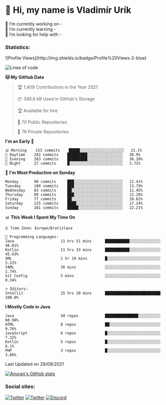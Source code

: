<h1> 👋 Hi, my name is Vladimír Urík</h1>
<p>
 🔭 I’m currently working on -<br>
 🌱 I’m currently learning -<br>
 🤔 I’m looking for help with -<br>
</p>
<h3>Statistics:</h3>
<!--START_SECTION:waka-->
![Profile Views](http://img.shields.io/badge/Profile%20Views-2-blue)

![Lines of code](https://img.shields.io/badge/From%20Hello%20World%20I%27ve%20Written-4.0%20million%20lines%20of%20code-blue)

**🐱 My GitHub Data** 

> 🏆 1,409 Contributions in the Year 2021
 > 
> 📦 348.6 kB Used in GitHub's Storage 
 > 
> 🏆 Available for hire
 > 
> 📜 70 Public Repositories 
 > 
> 🔑 76 Private Repositories  
 > 
**I'm an Early 🐤** 

```text
🌞 Morning    153 commits    █████░░░░░░░░░░░░░░░░░░░░   21.1% 
🌆 Daytime    282 commits    █████████░░░░░░░░░░░░░░░░   38.9% 
🌃 Evening    263 commits    █████████░░░░░░░░░░░░░░░░   36.28% 
🌙 Night      27 commits     █░░░░░░░░░░░░░░░░░░░░░░░░   3.72%

```
📅 **I'm Most Productive on Sunday** 

```text
Monday       90 commits     ███░░░░░░░░░░░░░░░░░░░░░░   12.41% 
Tuesday      100 commits    ███░░░░░░░░░░░░░░░░░░░░░░   13.79% 
Wednesday    83 commits     ██░░░░░░░░░░░░░░░░░░░░░░░   11.45% 
Thursday     89 commits     ███░░░░░░░░░░░░░░░░░░░░░░   12.28% 
Friday       77 commits     ██░░░░░░░░░░░░░░░░░░░░░░░   10.62% 
Saturday     125 commits    ████░░░░░░░░░░░░░░░░░░░░░   17.24% 
Sunday       161 commits    █████░░░░░░░░░░░░░░░░░░░░   22.21%

```


📊 **This Week I Spent My Time On** 

```text
⌚︎ Time Zone: Europe/Bratislava

💬 Programming Languages: 
Java                     11 hrs 51 mins      ███████████░░░░░░░░░░░░░░   46.81% 
Kotlin                   11 hrs 33 mins      ███████████░░░░░░░░░░░░░░   45.63% 
XML                      1 hr 19 mins        █░░░░░░░░░░░░░░░░░░░░░░░░   5.22% 
YAML                     26 mins             ░░░░░░░░░░░░░░░░░░░░░░░░░   1.74% 
Git Config               5 mins              ░░░░░░░░░░░░░░░░░░░░░░░░░   0.34%

🔥 Editors: 
IntelliJ                 25 hrs 20 mins      █████████████████████████   100.0%

```

**I Mostly Code in Java** 

```text
Java                     50 repos            ███████████████░░░░░░░░░░   60.98% 
HTML                     8 repos             ██░░░░░░░░░░░░░░░░░░░░░░░   9.76% 
JavaScript               6 repos             █░░░░░░░░░░░░░░░░░░░░░░░░   7.32% 
Kotlin                   5 repos             █░░░░░░░░░░░░░░░░░░░░░░░░   6.1% 
PHP                      3 repos             █░░░░░░░░░░░░░░░░░░░░░░░░   3.66%

```



 Last Updated on 29/09/2021
<!--END_SECTION:waka-->

[![Anurag's GitHub stats](https://github-readme-stats.vercel.app/api?username=vladimir-urik)](https://github.com/anuraghazra/github-readme-stats)

<h3>Social sites:</h3>
<p><a href="https://twitter.com/GGGEDR" target="_blank"><img alt="Twitter" src="https://img.shields.io/badge/twitter-%231DA1F2.svg?&style=for-the-badge&logo=twitter&logoColor=white" /></a> <a href="https://www.reddit.com/user/GGGEDR" target="_blank"><img alt="Twitter" src="https://img.shields.io/badge/reddit-%23FE6262.svg?&style=for-the-badge&logo=reddit&logoColor=white" /></a> <a href="https://discord.com/users/535708984959827978" target="_blank"><img alt="Discord" src="https://img.shields.io/badge/discord-%235865f2.svg?&style=for-the-badge&logo=discord&logoColor=white" />
</p>
